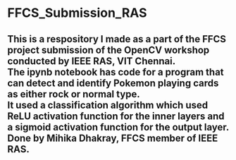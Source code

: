 # FFCS_Submission_RAS

This is a respository I made as a part of the FFCS project submission of the OpenCV workshop conducted by IEEE RAS, VIT Chennai.
<br>
The ipynb notebook has code for a program that can detect and identify Pokemon playing cards as either rock or normal type.
<br>
It used a classification algorithm which used ReLU activation function for the inner layers and a sigmoid activation function for the output layer.
<br>
Done by Mihika Dhakray, FFCS member of IEEE RAS.
<br>
---
